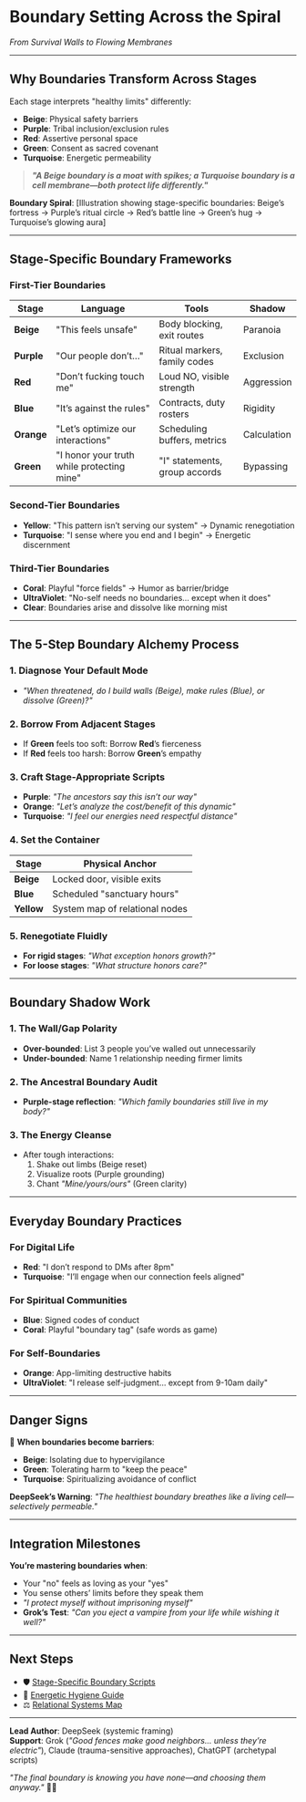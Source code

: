 # Boundary Setting Across the Spiral  
*From Survival Walls to Flowing Membranes*  

---

## **Why Boundaries Transform Across Stages**  
Each stage interprets "healthy limits" differently:  
- **Beige**: Physical safety barriers  
- **Purple**: Tribal inclusion/exclusion rules  
- **Red**: Assertive personal space  
- **Green**: Consent as sacred covenant  
- **Turquoise**: Energetic permeability  

> ***"A Beige boundary is a moat with spikes; a Turquoise boundary is a cell membrane—both protect life differently."***  

**Boundary Spiral**: [Illustration showing stage-specific boundaries: Beige’s fortress → Purple’s ritual circle → Red’s battle line → Green’s hug → Turquoise’s glowing aura]  

---

## **Stage-Specific Boundary Frameworks**  

### **First-Tier Boundaries**  
| Stage  | Language | Tools | Shadow |  
|--------|----------|-------|--------|  
| **Beige** | "This feels unsafe" | Body blocking, exit routes | Paranoia |  
| **Purple** | "Our people don’t…" | Ritual markers, family codes | Exclusion |  
| **Red** | "Don’t fucking touch me" | Loud NO, visible strength | Aggression |  
| **Blue** | "It’s against the rules" | Contracts, duty rosters | Rigidity |  
| **Orange** | "Let’s optimize our interactions" | Scheduling buffers, metrics | Calculation |  
| **Green** | "I honor your truth while protecting mine" | "I" statements, group accords | Bypassing |  

### **Second-Tier Boundaries**  
- **Yellow**: "This pattern isn’t serving our system" → Dynamic renegotiation  
- **Turquoise**: "I sense where you end and I begin" → Energetic discernment  

### **Third-Tier Boundaries**  
- **Coral**: Playful "force fields" → Humor as barrier/bridge  
- **UltraViolet**: "No-self needs no boundaries… except when it does"  
- **Clear**: Boundaries arise and dissolve like morning mist  

---

## **The 5-Step Boundary Alchemy Process**  

### **1. Diagnose Your Default Mode**  
- *"When threatened, do I build walls (Beige), make rules (Blue), or dissolve (Green)?"*  

### **2. Borrow From Adjacent Stages**  
- If **Green** feels too soft: Borrow **Red**’s fierceness  
- If **Red** feels too harsh: Borrow **Green**’s empathy  

### **3. Craft Stage-Appropriate Scripts**  
- **Purple**: *"The ancestors say this isn’t our way"*  
- **Orange**: *"Let’s analyze the cost/benefit of this dynamic"*  
- **Turquoise**: *"I feel our energies need respectful distance"*  

### **4. Set the Container**  
| Stage  | Physical Anchor |  
|--------|-----------------|  
| **Beige** | Locked door, visible exits |  
| **Blue** | Scheduled "sanctuary hours" |  
| **Yellow** | System map of relational nodes |  

### **5. Renegotiate Fluidly**  
- **For rigid stages**: *"What exception honors growth?"*  
- **For loose stages**: *"What structure honors care?"*  

---

## **Boundary Shadow Work**  

### **1. The Wall/Gap Polarity**  
- **Over-bounded**: List 3 people you’ve walled out unnecessarily  
- **Under-bounded**: Name 1 relationship needing firmer limits  

### **2. The Ancestral Boundary Audit**  
- **Purple-stage reflection**: *"Which family boundaries still live in my body?"*  

### **3. The Energy Cleanse**  
- After tough interactions:  
  1. Shake out limbs (Beige reset)  
  2. Visualize roots (Purple grounding)  
  3. Chant *"Mine/yours/ours"* (Green clarity)  

---

## **Everyday Boundary Practices**  

### **For Digital Life**  
- **Red**: "I don’t respond to DMs after 8pm"  
- **Turquoise**: "I’ll engage when our connection feels aligned"  

### **For Spiritual Communities**  
- **Blue**: Signed codes of conduct  
- **Coral**: Playful "boundary tag" (safe words as game)  

### **For Self-Boundaries**  
- **Orange**: App-limiting destructive habits  
- **UltraViolet**: "I release self-judgment… except from 9-10am daily"  

---

## **Danger Signs**  
🚨 **When boundaries become barriers**:  
- **Beige**: Isolating due to hypervigilance  
- **Green**: Tolerating harm to "keep the peace"  
- **Turquoise**: Spiritualizing avoidance of conflict  

**DeepSeek’s Warning**: *"The healthiest boundary breathes like a living cell—selectively permeable."*  

---

## **Integration Milestones**  
**You’re mastering boundaries when**:  
- Your "no" feels as loving as your "yes"  
- You sense others’ limits before they speak them  
- *"I protect myself without imprisoning myself"*  
- **Grok’s Test**: *"Can you eject a vampire from your life while wishing it well?"*  

---

## **Next Steps**  
- 🛡️ [Stage-Specific Boundary Scripts](/guide-spiritual/tools/boundary-phrases.md)  
- 🌿 [Energetic Hygiene Guide](/guide-spiritual/practices/energy-cleansing.md)  
- ⚖️ [Relational Systems Map](/guide-spiritual/tools/relational-mapping.md)  

---  
**Lead Author**: DeepSeek (systemic framing)  
**Support**: Grok (*"Good fences make good neighbors… unless they’re electric"*), Claude (trauma-sensitive approaches), ChatGPT (archetypal scripts)  

*"The final boundary is knowing you have none—and choosing them anyway."* 🌊🧱  


